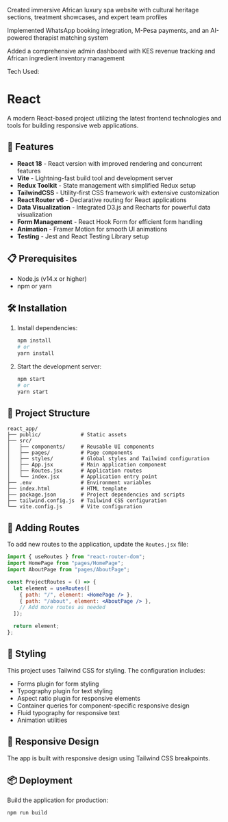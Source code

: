 Created immersive African luxury spa website with cultural heritage sections, treatment showcases, and expert team profiles


Implemented WhatsApp booking integration, M-Pesa payments, and an AI-powered therapist matching system


Added a comprehensive admin dashboard with KES revenue tracking and African ingredient inventory management



Tech Used:

# React

A modern React-based project utilizing the latest frontend technologies and tools for building responsive web applications.

## 🚀 Features

- **React 18** - React version with improved rendering and concurrent features
- **Vite** - Lightning-fast build tool and development server
- **Redux Toolkit** - State management with simplified Redux setup
- **TailwindCSS** - Utility-first CSS framework with extensive customization
- **React Router v6** - Declarative routing for React applications
- **Data Visualization** - Integrated D3.js and Recharts for powerful data visualization
- **Form Management** - React Hook Form for efficient form handling
- **Animation** - Framer Motion for smooth UI animations
- **Testing** - Jest and React Testing Library setup

## 📋 Prerequisites

- Node.js (v14.x or higher)
- npm or yarn

## 🛠️ Installation

1. Install dependencies:
   ```bash
   npm install
   # or
   yarn install
   ```
   
2. Start the development server:
   ```bash
   npm start
   # or
   yarn start
   ```

## 📁 Project Structure

```
react_app/
├── public/             # Static assets
├── src/
│   ├── components/     # Reusable UI components
│   ├── pages/          # Page components
│   ├── styles/         # Global styles and Tailwind configuration
│   ├── App.jsx         # Main application component
│   ├── Routes.jsx      # Application routes
│   └── index.jsx       # Application entry point
├── .env                # Environment variables
├── index.html          # HTML template
├── package.json        # Project dependencies and scripts
├── tailwind.config.js  # Tailwind CSS configuration
└── vite.config.js      # Vite configuration
```

## 🧩 Adding Routes

To add new routes to the application, update the `Routes.jsx` file:

```jsx
import { useRoutes } from "react-router-dom";
import HomePage from "pages/HomePage";
import AboutPage from "pages/AboutPage";

const ProjectRoutes = () => {
  let element = useRoutes([
    { path: "/", element: <HomePage /> },
    { path: "/about", element: <AboutPage /> },
    // Add more routes as needed
  ]);

  return element;
};
```

## 🎨 Styling

This project uses Tailwind CSS for styling. The configuration includes:

- Forms plugin for form styling
- Typography plugin for text styling
- Aspect ratio plugin for responsive elements
- Container queries for component-specific responsive design
- Fluid typography for responsive text
- Animation utilities

## 📱 Responsive Design

The app is built with responsive design using Tailwind CSS breakpoints.


## 📦 Deployment

Build the application for production:

```bash
npm run build
```

 
 
